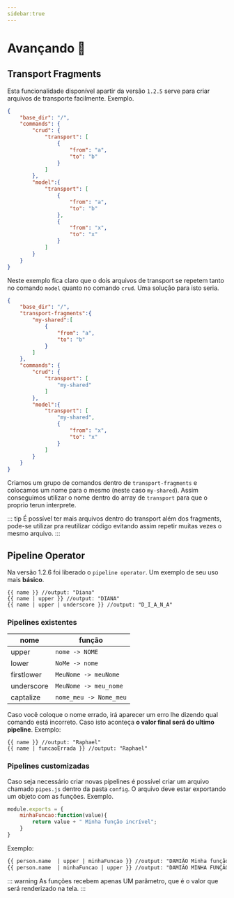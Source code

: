```yaml
---
sidebar:true
---
```


# Avançando :rocket:


## Transport Fragments

Esta funcionalidade disponível apartir da versão `1.2.5` serve para criar arquivos de transporte facilmente. Exemplo.


```json
{
    "base_dir": "/",
    "commands": {
        "crud": {
            "transport": [
                {
                    "from": "a",
                    "to": "b"
                }
            ]
        },
        "model":{
            "transport": [
                {
                    "from": "a",
                    "to": "b"
                },
                {
                    "from": "x",
                    "to": "x"
                }
            ]
        }
    }
}
```

Neste exemplo fica claro que o dois arquivos de transport se repetem tanto no comando `model` quanto no comando `crud`. Uma solução para isto seria.

```json
{
    "base_dir": "/",
    "transport-fragments":{
        "my-shared":[
            {
                "from": "a",
                "to": "b"
            }
        ]
    },
    "commands": {
        "crud": {
            "transport": [
                "my-shared"
            ]
        },
        "model":{
            "transport": [
                "my-shared",
                {
                    "from": "x",
                    "to": "x"
                }
            ]
        }
    }
}
```

Criamos um grupo de comandos dentro de `transport-fragments` e colocamos um nome para o mesmo (neste caso `my-shared`). Assim conseguimos utilizar o nome dentro do array de `transport` para que o proprio terun interprete.

::: tip
É possível ter mais arquivos dentro do transport além dos fragments, pode-se utilizar pra reutilizar código evitando assim repetir muitas vezes o mesmo arquivo.
:::


## Pipeline Operator

Na versão 1.2.6 foi liberado o `pipeline operator`. Um exemplo de seu uso mais **básico**.

```text
{{ name }} //output: "Diana"
{{ name | upper }} //output: "DIANA"
{{ name | upper | underscore }} //output: "D_I_A_N_A"
```

### Pipelines existentes

|nome|função|
|----|------|
|upper|`nome -> NOME`|
|lower | `NoMe -> nome`|
|firstlower | `MeuNome -> meuNome`|
|underscore| `MeuNome -> meu_nome`|
|captalize|`nome_meu -> Nome_meu`|

Caso você coloque o nome errado, irá aparecer um erro lhe dizendo qual comando está incorreto. Caso isto aconteça **o valor final será do ultimo pipeline**. Exemplo:

```text
{{ name }} //output: "Raphael"
{{ name | funcaoErrada }} //output: "Raphael"
```

### Pipelines customizadas

Caso seja necessário criar novas pipelines é possível criar um arquivo chamado `pipes.js` dentro da pasta `config`. O arquivo deve estar exportando um objeto com as funções. Exemplo.

```js
module.exports = {
    minhaFuncao:function(value){
        return value + " Minha função incrível";
    }
}
```

Exemplo:

```txt
{{ person.name  | upper | minhaFuncao }} //output: "DAMIÃO Minha função incrível"
{{ person.name  | minhaFuncao | upper }} //output: "DAMIÃO MINHA FUNÇÃO INCRÍVEL"
```

::: warning
As funções recebem apenas UM parâmetro, que é o valor que será renderizado na tela.
:::